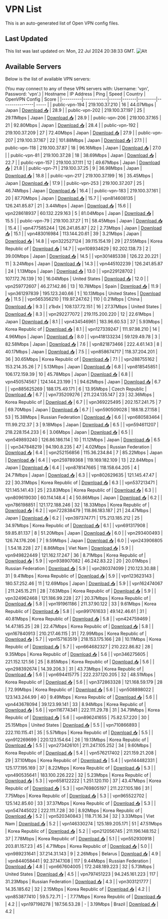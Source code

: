 # VPN List

This is an auto-generated list of Open VPN config files.

## Last Updated

This list was last updated on: Mon, 22 Jul 2024 20:38:33 GMT.
![Alt](https://repobeats.axiom.co/api/embed/186b98318ef1479477931607c1ad7d823f12451f.svg "Repobeats analytics image")

## Available Servers

Below is the list of available VPN servers:

(You may connect to any of these VPN servers with: Username: 'vpn', Password: 'vpn'.)
| Hostname | IP Address | Ping | Speed | Country | OpenVPN Config | Score |
|----------|------------|------|-------|---------|----------------| ----- |
| public-vpn-194 | 219.100.37.210 | 16 | 44.07Mbps | Japan | [Download 📥](./configs/server_0_JP.ovpn) | 28.9 |
| public-vpn-202 | 219.100.37.197 | 25 | 29.11Mbps | Japan | [Download 📥](./configs/server_1_JP.ovpn) | 28.9 |
| public-vpn-206 | 219.100.37.165 | 21 | 92.80Mbps | Japan | [Download 📥](./configs/server_2_JP.ovpn) | 28.4 |
| public-vpn-192 | 219.100.37.209 | 27 | 72.40Mbps | Japan | [Download 📥](./configs/server_3_JP.ovpn) | 27.9 |
| public-vpn-207 | 219.100.37.167 | 22 | 101.88Mbps | Japan | [Download 📥](./configs/server_4_JP.ovpn) | 27.1 |
| public-vpn-118 | 219.100.37.87 | 18 | 96.16Mbps | Japan | [Download 📥](./configs/server_5_JP.ovpn) | 27.0 |
| public-vpn-81 | 219.100.37.28 | 18 | 38.69Mbps | Japan | [Download 📥](./configs/server_6_JP.ovpn) | 22.7 |
| public-vpn-157 | 219.100.37.111 | 12 | 49.67Mbps | Japan | [Download 📥](./configs/server_7_JP.ovpn) | 21.8 |
| public-vpn-71 | 219.100.37.25 | 9 | 36.98Mbps | Japan | [Download 📥](./configs/server_8_JP.ovpn) | 18.8 |
| public-vpn-217 | 219.100.37.199 | 16 | 35.45Mbps | Japan | [Download 📥](./configs/server_9_JP.ovpn) | 17.9 |
| public-vpn-253 | 219.100.37.207 | 25 | 46.74Mbps | Japan | [Download 📥](./configs/server_10_JP.ovpn) | 16.4 |
| public-vpn-183 | 219.100.37.161 | 20 | 87.70Mbps | Japan | [Download 📥](./configs/server_11_JP.ovpn) | 15.7 |
| vpn814608135 | 126.241.85.87 | 21 | 3.44Mbps | Japan | [Download 📥](./configs/server_12_JP.ovpn) | 15.6 |
| vpn228618937 | 60.132.229.163 | 5 | 81.04Mbps | Japan | [Download 📥](./configs/server_13_JP.ovpn) | 15.5 |
| public-vpn-79 | 219.100.37.27 | 11 | 58.45Mbps | Japan | [Download 📥](./configs/server_14_JP.ovpn) | 15.4 |
| vpn477585244 | 126.241.85.87 | 22 | 2.73Mbps | Japan | [Download 📥](./configs/server_15_JP.ovpn) | 15.1 |
| vpn483016984 | 113.144.20.61 | 39 | 3.21Mbps | Japan | [Download 📥](./configs/server_16_JP.ovpn) | 14.8 |
| vpn322527124 | 39.115.154.19 | 29 | 27.55Mbps | Korea Republic of | [Download 📥](./configs/server_17_KR.ovpn) | 14.7 |
| vpn108934629 | 92.202.138.73 | 2 | 39.00Mbps | Japan | [Download 📥](./configs/server_18_JP.ovpn) | 14.5 |
| vpn301485338 | 126.22.20.221 | 11 | 3.24Mbps | Japan | [Download 📥](./configs/server_19_JP.ovpn) | 14.3 |
| vpn445102239 | 126.241.85.87 | 24 | 1.13Mbps | Japan | [Download 📥](./configs/server_20_JP.ovpn) | 13.0 |
| vpn229128702 | 107.172.76.139 | 10 | 16.04Mbps | United States | [Download 📥](./configs/server_21_US.ovpn) | 12.0 |
| vpn259772607 | 46.27.142.86 | 13 | 10.78Mbps | Spain | [Download 📥](./configs/server_22_ES.ovpn) | 11.9 |
| vpn361297839 | 195.123.240.66 | 1 | 10.13Mbps | United States | [Download 📥](./configs/server_23_US.ovpn) | 11.5 |
| vpn565356210 | 119.97.247.62 | 110 | 0.21Mbps | China | [Download 📥](./configs/server_24_CN.ovpn) | 9.3 |
| z1bdx | 108.137.72.151 | 16 | 27.37Mbps | United States | [Download 📥](./configs/server_25_US.ovpn) | 8.3 |
| vpn292277072 | 219.115.200.220 | 12 | 22.61Mbps | Japan | [Download 📥](./configs/server_26_JP.ovpn) | 8.1 |
| vpn434546961 | 183.96.60.53 | 37 | 5.93Mbps | Korea Republic of | [Download 📥](./configs/server_27_KR.ovpn) | 8.1 |
| vpn127339247 | 111.97.98.210 | 14 | 4.96Mbps | Japan | [Download 📥](./configs/server_28_JP.ovpn) | 8.0 |
| vpn418133234 | 59.129.49.78 | 3 | 82.58Mbps | Japan | [Download 📥](./configs/server_29_JP.ovpn) | 7.6 |
| vpn821873466 | 222.4.61.143 | 8 | 40.17Mbps | Japan | [Download 📥](./configs/server_30_JP.ovpn) | 7.5 |
| vpn858674717 | 118.37.204.201 | 36 | 30.65Mbps | Korea Republic of | [Download 📥](./configs/server_31_KR.ovpn) | 7.1 |
| vpn288755162 | 153.214.35.26 | 7 | 5.13Mbps | Japan | [Download 📥](./configs/server_32_JP.ovpn) | 6.8 |
| vpn818545851 | 106.172.159.39 | 10 | 45.78Mbps | Japan | [Download 📥](./configs/server_33_JP.ovpn) | 6.8 |
| vpn450574567 | 124.144.23.199 | 1 | 94.62Mbps | Japan | [Download 📥](./configs/server_34_JP.ovpn) | 6.7 |
| vpn885625269 | 188.175.49.171 | 6 | 13.95Mbps | Czech Republic | [Download 📥](./configs/server_35_CZ.ovpn) | 6.7 |
| vpn735209276 | 211.224.135.147 | 23 | 32.36Mbps | Korea Republic of | [Download 📥](./configs/server_36_KR.ovpn) | 6.7 |
| vpn369225495 | 202.157.241.75 | 7 | 69.70Mbps | Japan | [Download 📥](./configs/server_37_JP.ovpn) | 6.7 |
| vpn590509028 | 188.18.27.158 | 53 | 15.38Mbps | Russian Federation | [Download 📥](./configs/server_38_RU.ovpn) | 6.6 |
| vpn680583464 | 111.99.212.37 | 3 | 9.18Mbps | Japan | [Download 📥](./configs/server_39_JP.ovpn) | 6.5 |
| vpn594611207 | 218.228.154.233 | 6 | 3.06Mbps | Japan | [Download 📥](./configs/server_40_JP.ovpn) | 6.5 |
| vpn549893240 | 126.86.186.114 | 10 | 11.12Mbps | Japan | [Download 📥](./configs/server_41_JP.ovpn) | 6.5 |
| vpn347848219 | 94.190.8.235 | 47 | 4.02Mbps | Russian Federation | [Download 📥](./configs/server_42_RU.ovpn) | 6.4 |
| vpn252156856 | 115.36.234.84 | 7 | 85.22Mbps | Japan | [Download 📥](./configs/server_43_JP.ovpn) | 6.4 |
| vpn259789368 | 119.169.182.109 | 13 | 22.84Mbps | Japan | [Download 📥](./configs/server_44_JP.ovpn) | 6.4 |
| vpn878147665 | 118.158.64.205 | 4 | 24.71Mbps | Japan | [Download 📥](./configs/server_45_JP.ovpn) | 6.3 |
| vpn802629635 | 121.145.47.47 | 22 | 30.31Mbps | Korea Republic of | [Download 📥](./configs/server_46_KR.ovpn) | 6.3 |
| vpn537213471 | 121.145.141.43 | 25 | 23.83Mbps | Korea Republic of | [Download 📥](./configs/server_47_KR.ovpn) | 6.3 |
| vpn809619030 | 60.114.148.4 | 4 | 50.86Mbps | Japan | [Download 📥](./configs/server_48_JP.ovpn) | 6.2 |
| vpn786198851 | 121.172.188.246 | 32 | 18.33Mbps | Korea Republic of | [Download 📥](./configs/server_49_KR.ovpn) | 6.2 |
| vpn722838479 | 118.86.183.187 | 21 | 24.47Mbps | Japan | [Download 📥](./configs/server_50_JP.ovpn) | 6.2 |
| vpn397374771 | 175.213.185.212 | 25 | 34.97Mbps | Korea Republic of | [Download 📥](./configs/server_51_KR.ovpn) | 6.1 |
| vpn691317908 | 59.85.81.137 | 8 | 51.20Mbps | Japan | [Download 📥](./configs/server_52_JP.ovpn) | 6.0 |
| vpn293400493 | 126.74.176.206 | 7 | 9.59Mbps | Japan | [Download 📥](./configs/server_53_JP.ovpn) | 6.0 |
| vpn243906805 | 1.54.18.228 | 27 | 8.86Mbps | Viet Nam | [Download 📥](./configs/server_54_VN.ovpn) | 5.9 |
| vpn949822449 | 121.162.17.247 | 36 | 8.71Mbps | Korea Republic of | [Download 📥](./configs/server_55_KR.ovpn) | 5.9 |
| vpn938907082 | 46.242.83.22 | 20 | 20.01Mbps | Russian Federation | [Download 📥](./configs/server_56_RU.ovpn) | 5.9 |
| vpn280374099 | 210.123.30.88 | 31 | 9.41Mbps | Korea Republic of | [Download 📥](./configs/server_57_KR.ovpn) | 5.9 |
| vpn123623143 | 180.57.252.46 | 11 | 12.69Mbps | Japan | [Download 📥](./configs/server_58_JP.ovpn) | 5.9 |
| vpn162474067 | 211.245.15.211 | 28 | 7.63Mbps | Korea Republic of | [Download 📥](./configs/server_59_KR.ovpn) | 5.9 |
| vpn324962468 | 121.186.99.228 | 27 | 20.37Mbps | Korea Republic of | [Download 📥](./configs/server_60_KR.ovpn) | 5.8 |
| vpn191961186 | 211.37.90.122 | 33 | 9.61Mbps | Korea Republic of | [Download 📥](./configs/server_61_KR.ovpn) | 5.8 |
| vpn991761633 | 49.142.46.61 | 31 | 40.81Mbps | Korea Republic of | [Download 📥](./configs/server_62_KR.ovpn) | 5.8 |
| vpn424759469 | 14.47.185.25 | 28 | 22.47Mbps | Korea Republic of | [Download 📥](./configs/server_63_KR.ovpn) | 5.8 |
| vpn167840913 | 210.217.46.115 | 31 | 72.99Mbps | Korea Republic of | [Download 📥](./configs/server_64_KR.ovpn) | 5.7 |
| vpn157163519 | 218.153.175.166 | 28 | 10.11Mbps | Korea Republic of | [Download 📥](./configs/server_65_KR.ovpn) | 5.7 |
| vpn664682327 | 210.222.86.82 | 28 | 9.35Mbps | Korea Republic of | [Download 📥](./configs/server_66_KR.ovpn) | 5.6 |
| vpn346275605 | 221.152.121.56 | 25 | 8.85Mbps | Korea Republic of | [Download 📥](./configs/server_67_KR.ovpn) | 5.6 |
| vpn298392674 | 14.39.206.3 | 31 | 43.73Mbps | Korea Republic of | [Download 📥](./configs/server_68_KR.ovpn) | 5.6 |
| vpn694415775 | 222.237.120.205 | 32 | 48.51Mbps | Korea Republic of | [Download 📥](./configs/server_69_KR.ovpn) | 5.6 |
| vpn372863328 | 121.168.59.179 | 28 | 72.99Mbps | Korea Republic of | [Download 📥](./configs/server_70_KR.ovpn) | 5.6 |
| vpn508898022 | 123.143.244.99 | 40 | 9.49Mbps | Korea Republic of | [Download 📥](./configs/server_71_KR.ovpn) | 5.6 |
| vpn443678094 | 39.123.99.141 | 33 | 8.94Mbps | Korea Republic of | [Download 📥](./configs/server_72_KR.ovpn) | 5.6 |
| vpn116774341 | 222.111.29.78 | 31 | 34.79Mbps | Korea Republic of | [Download 📥](./configs/server_73_KR.ovpn) | 5.6 |
| vpn896241655 | 75.82.57.220 | 30 | 25.15Mbps | United States | [Download 📥](./configs/server_74_US.ovpn) | 5.5 |
| vpn710866893 | 222.110.115.41 | 35 | 5.57Mbps | Korea Republic of | [Download 📥](./configs/server_75_KR.ovpn) | 5.5 |
| vpn912269699 | 220.123.154.64 | 26 | 19.13Mbps | Korea Republic of | [Download 📥](./configs/server_76_KR.ovpn) | 5.5 |
| vpn273426101 | 211.247.105.252 | 34 | 9.60Mbps | Korea Republic of | [Download 📥](./configs/server_77_KR.ovpn) | 5.4 |
| vpn576217402 | 221.159.21.208 | 29 | 37.10Mbps | Korea Republic of | [Download 📥](./configs/server_78_KR.ovpn) | 5.4 |
| vpn144482331 | 125.177.195.169 | 37 | 8.22Mbps | Korea Republic of | [Download 📥](./configs/server_79_KR.ovpn) | 5.3 |
| vpn490535641 | 183.100.226.222 | 32 | 5.23Mbps | Korea Republic of | [Download 📥](./configs/server_80_KR.ovpn) | 5.3 |
| vpn658122222 | 1.251.120.110 | 37 | 43.47Mbps | Korea Republic of | [Download 📥](./configs/server_81_KR.ovpn) | 5.3 |
| vpn769805197 | 211.227.105.186 | 31 | 7.75Mbps | Korea Republic of | [Download 📥](./configs/server_82_KR.ovpn) | 5.3 |
| vpn965522702 | 125.142.85.60 | 33 | 37.37Mbps | Korea Republic of | [Download 📥](./configs/server_83_KR.ovpn) | 5.3 |
| vpn547445022 | 222.111.7.28 | 30 | 8.92Mbps | Korea Republic of | [Download 📥](./configs/server_84_KR.ovpn) | 5.2 |
| vpn520340843 | 118.71.16.34 | 32 | 3.33Mbps | Viet Nam | [Download 📥](./configs/server_85_VN.ovpn) | 5.2 |
| vpn146330274 | 125.189.205.171 | 51 | 47.51Mbps | Korea Republic of | [Download 📥](./configs/server_86_KR.ovpn) | 5.2 |
| vpn212056745 | 211.196.148.152 | 37 | 7.78Mbps | Korea Republic of | [Download 📥](./configs/server_87_KR.ovpn) | 5.1 |
| vpn552930918 | 203.81.157.23 | 45 | 4.71Mbps | Korea Republic of | [Download 📥](./configs/server_88_KR.ovpn) | 5.0 |
| vpn989231641 | 37.214.31.143 | 9 | 2.26Mbps | Belarus | [Download 📥](./configs/server_89_BY.ovpn) | 4.9 |
| vpn844058441 | 92.37.147.108 | 117 | 9.44Mbps | Russian Federation | [Download 📥](./configs/server_90_RU.ovpn) | 4.8 |
| vpn667604005 | 172.248.189.223 | 32 | 5.73Mbps | United States | [Download 📥](./configs/server_91_US.ovpn) | 4.5 |
| vpn797451223 | 94.245.161.223 | 117 | 31.23Mbps | Russian Federation | [Download 📥](./configs/server_92_RU.ovpn) | 4.3 |
| vpn303121777 | 14.35.185.62 | 32 | 2.15Mbps | Korea Republic of | [Download 📥](./configs/server_93_KR.ovpn) | 4.2 |
| vpn853877410 | 59.5.72.71 | - | 7.77Mbps | Korea Republic of | [Download 📥](./configs/server_94_KR.ovpn) | 4.2 |
| vpn197198278 | 187.56.53.28 | - | 3.19Mbps | Brazil | [Download 📥](./configs/server_95_BR.ovpn) | 4.2 |
